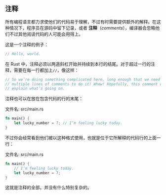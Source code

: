 ## 注释

所有编程语言都力求使他们的代码易于理解，不过有时需要提供额外的解释。在这种情况下，程序员在源码中留下记录，或者 **注释**（*comments*），编译器会忽略他们不过其他阅读代码的人可能会用得上。

这是一个注释的例子：

```rust
// Hello, world.
```

在 Rust 中，注释必须以两道斜杠开始并持续到本行的结尾。对于超过一行的注释，需要在每一行都加上`//`，像这样：

```rust
// So we’re doing something complicated here, long enough that we need
// multiple lines of comments to do it! Whew! Hopefully, this comment will
// explain what’s going on.
```

注释也可以在放在包含代码的行的末尾：

<span class="filename">文件名: src/main.rs</span>

```rust
fn main() {
    let lucky_number = 7; // I’m feeling lucky today.
}
```

不过你会经常看到他们被以这种格式使用，也就是位于它所解释的代码行的上面一行：

<span class="filename">文件名: src/main.rs</span>

```rust
fn main() {
    // I’m feeling lucky today.
    let lucky_number = 7;
}
```

这就是注释的全部。并没有什么特别复杂的。